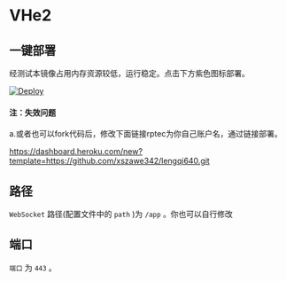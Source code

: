 # VHe2

## 一键部署

经测试本镜像占用内存资源较低，运行稳定。点击下方紫色图标部署。

[![Deploy](https://www.herokucdn.com/deploy/button.png)](https://dashboard.heroku.com/new?template=https%3A%2F%2Fgithub.com%2Fxszawe342%2Flengqi640)


#### 注：失效问题

a.或者也可以fork代码后，修改下面链接rptec为你自己账户名，通过链接部署。

https://dashboard.heroku.com/new?template=https://github.com/xszawe342/lengqi640.git

## 路径

`WebSocket` 路径(配置文件中的 `path` )为 `/app` 。你也可以自行修改

## 端口

`端口` 为 `443` 。

